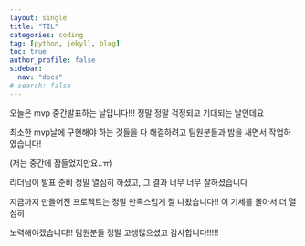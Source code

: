 ```yaml
---
layout: single
title: "TIL"
categories: coding
tag: [python, jekyll, blog]
toc: true
author_profile: false
sidebar:
  nav: "docs"
# search: false
---
```


오늘은 mvp 중간발표하는 날입니다!!! 정말 정말 걱정되고 기대되는 날인데요

최소한 mvp날에 구현해야 하는 것들을 다 해결하려고 팀원분들과 밤을 새면서 작업하였습니다!

(저는 중간에 잠들었지만요..ㅠ)

리더님이 발표 준비 정말 열심히 하셨고, 그 결과 너무 너무 잘하셨습니다

지금까지 만들어진 프로젝트는 정말 만족스럽게 잘 나왔습니다!! 이 기세를 몰아서 더 열심히

노력해야겠습니다!! 팀원분들 정말 고생많으셨고 감사합니다!!!!!
